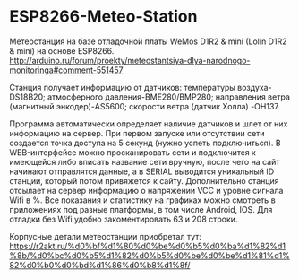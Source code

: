 # ESP8266-Meteo-Station
Метеостанция на базе отладочной платы WeMos D1R2 & mini (Lolin D1R2 & mini) на основе ESP8266.
http://arduino.ru/forum/proekty/meteostantsiya-dlya-narodnogo-monitoringa#comment-551457

Станция получает информацию от датчиков: температуры воздуха-DS18B20; атмосферного давления-BME280/BMP280; направления ветра (магнитный энкодер)-AS5600; скорости ветра (датчик Холла) -OH137.

Программа автоматически определяет наличие датчиков и шлет от них информацию на сервер. При первом запуске или отсутствии сети создается точка доступа на 5 секунд (нужно успеть
подключиться). В WEB-интерфейсе можно просканировать сети и подключится к имеющейся либо вписать название сети вручную, после чего на сайт начинают отправлятся данные, а в SERIAL
выводится уникальный ID станции, который потом привяжется к сайту. Дополнительно станция отсылает на сервер информацию о напряжении VCC и уровне сигнала Wifi в %. Все показания и статистику на графиках можно смотреть в приложениях под разные платформы, в том числе Android, IOS. Для отладки без Wifi удобно закоментировать 63 и 208 строки.

Корпусные детали метеостанции приобретал тут:
https://r2akt.ru/%d0%bf%d1%80%d0%be%d0%b5%d0%ba%d1%82%d1%8b/%d0%bc%d0%b5%d1%82%d0%b5%d0%be%d0%be%d1%81%d1%82%d0%b0%d0%bd%d1%86%d0%b8%d1%8f/
